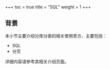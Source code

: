+++
toc = true
title = "SQL"
weight = 1
+++

## 背景

本小节主要介绍分库分表的相关使用贵方，主要包括：

* SQL
* 分页

详细内容请参考其相关介绍页面。